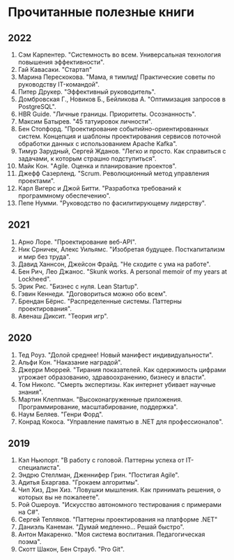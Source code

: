 # Прочитанные полезные книги

## 2022

1. Сэм Карпентер. "Системность во всем. Универсальная технология повышения эффективности".
2. Гай Кавасаки. "Стартап"
3. Марина Перескокова. "Мама, я тимлид! Практические советы по руководству IT-командой".
4. Питер Друкер. "Эффективный руководитель".
5. Домбровская Г., Новиков Б., Бейликова А. "Оптимизация запросов в PostgreSQL".
6. HBR Guide. "Личные границы. Приоритеты. Осознанность".
7. Максим Батырев. "45 татуировок личности".
8. Бен Стопфорд. "Проектирование событийно-ориентированных систем. Концепция и шаблоны проектирования сервисов поточной обработки данных с использованием Apache Kafka".
9. Тимур Зарудный, Сергей Жданов. "Легко и просто. Как справиться с задачами, к которым страшно подступиться".
10. Майк Кон. "Agile. Оценка и планирование проектов".
11. Джефф Сазерленд. "Scrum. Революционный метод управления проектами".
12. Карл Вигерс и Джой Битти. "Разработка требований к программному обеспечению".
13. Пепе Нумми. "Руководство по фасилитирующему лидерству".

## 2021

1. Арно Лоре. "Проектирование веб-API".
2. Ник Срничек, Алекс Уильямс. "Изобретая будущее. Посткапитализм и мир без труда".
3. Давид Ханнсон, Джейсон Фрайд. "Не сходите с ума на работе".
4. Бен Рич, Лео Джанос. "Skunk works. A personal memoir of my years at Lockheed".
5. Эрик Рис. "Бизнес с нуля. Lean Startup".
6. Гэвин Кеннеди. "Договориться можно обо всем".
7. Брендан Бёрнс. "Распределенные системы. Паттерны проектирования".
8. Авенаш Диксит. "Теория игр".

## 2020

1. Тед Роуз. "Долой среднее! Новый манифест индивидуальности".
2. Альфи Кон. "Наказание наградой".
3. Джерри Мюррей. "Тирания показателей. Как одержимость цифрами угрожает образованию, здравоохранению, бизнесу и власти".
4. Том Николс. "Смерть экспертизы. Как интернет убивает научные знания".
5. Мартин Клеппман. "Высоконагруженные приложения. Программирование, масштабирование, поддержка".
6. Наум Беляев. "Генри Форд".
7. Конрад Кокоса. "Управление памятью в .NET для профессионалов".

## 2019

1. Кэл Ньюпорт. "В работу с головой. Паттерны успеха от IT-специалиста".
2. Эндрю Стеллман, Дженнифер Грин. "Постигая Agile".
3. Адитья Бхаргава. "Грокаем алгоритмы".
4. Чип Хиз, Дэн Хиз. "Ловушки мышления. Как принимать решения, о которых вы не пожалеете".
5. Рой Ошероув. "Искусство автономного тестирования с примерами на C#".
6. Сергей Тепляков. "Паттерны проектирования на платформе .NET"
7. Даниэль Канеман. "Думай медленно... Решай быстро".
8. Антон Макаренко. "Моя система воспитания. Педагогическая поэма".
9. Скотт Шакон, Бен Страуб. "Pro Git".
